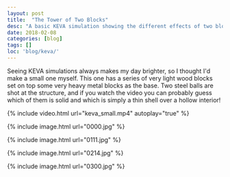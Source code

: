 ```yaml
---
layout: post
title:  "The Tower of Two Blocks"
desc: "A basic KEVA simulation showing the different effects of two block materials, light wood and some very heavy metal."
date: 2018-02-08
categories: [blog]
tags: []
loc: 'blog/keva/'
---
```


Seeing KEVA simulations always makes my day brighter, so I thought I'd make a small one myself. This one
has a series of very light wood blocks set on top some very heavy metal blocks as the base. Two steel balls
are shot at the structure, and if you watch the video you can probably guess which of them is solid 
and which is simply a thin shell over a hollow interior!

{% include video.html url="keva_small.mp4" autoplay="true" %}


{% include image.html url="0000.jpg"  %}


{% include image.html url="0111.jpg"  %}


{% include image.html url="0214.jpg"  %}


{% include image.html url="0300.jpg"  %}




